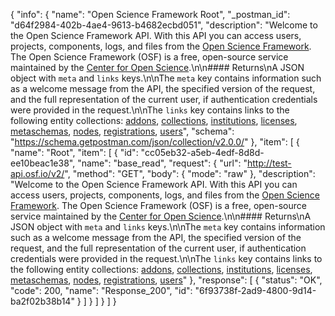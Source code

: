 {
  "info": {
    "name": "Open Science Framework Root",
    "_postman_id": "d64f2984-402b-4ae4-9613-b4682ecbd051",
    "description": "Welcome to the Open Science Framework API. With this API you can access users, projects, components, logs, and files from the [Open Science Framework](https://osf.io/). The Open Science Framework (OSF) is a free, open-source service maintained by the [Center for Open Science](http://cos.io/).\n\n#### Returns\nA JSON object with `meta` and `links` keys.\n\nThe `meta` key contains information such as a welcome message from the API, the specified version of the request, and the full representation of the current user, if authentication credentials were provided in the request.\n\nThe `links` key contains links to the following entity collections: [addons](), [collections](), [institutions](#Institutions_institutions_list), [licenses](#Licenses_license_list), [metaschemas](), [nodes](#Nodes_nodes_list), [registrations](), [users](#Users_users_list)",
    "schema": "https://schema.getpostman.com/json/collection/v2.0.0/"
  },
  "item": [
    {
      "name": "Root",
      "item": [
        {
          "id": "cc05eb32-a5eb-4edf-8d8d-ee10beac1e38",
          "name": "base_read",
          "request": {
            "url": "http://test-api.osf.io/v2/",
            "method": "GET",
            "body": {
              "mode": "raw"
            },
            "description": "Welcome to the Open Science Framework API. With this API you can access users, projects, components, logs, and files from the [Open Science Framework](https://osf.io/). The Open Science Framework (OSF) is a free, open-source service maintained by the [Center for Open Science](http://cos.io/).\n\n#### Returns\nA JSON object with `meta` and `links` keys.\n\nThe `meta` key contains information such as a welcome message from the API, the specified version of the request, and the full representation of the current user, if authentication credentials were provided in the request.\n\nThe `links` key contains links to the following entity collections: [addons](), [collections](), [institutions](#Institutions_institutions_list), [licenses](#Licenses_license_list), [metaschemas](), [nodes](#Nodes_nodes_list), [registrations](), [users](#Users_users_list)"
          },
          "response": [
            {
              "status": "OK",
              "code": 200,
              "name": "Response_200",
              "id": "6f93738f-2ad9-4800-9d14-ba2f02b38b14"
            }
          ]
        }
      ]
    }
  ]
}